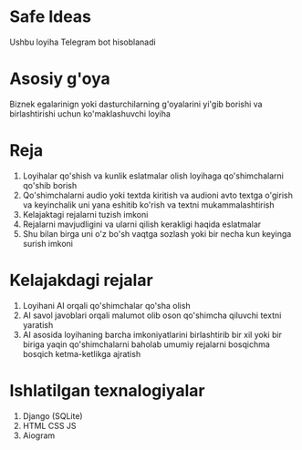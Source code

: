 # Safe Ideas
Ushbu loyiha Telegram bot hisoblanadi

# Asosiy g'oya
Biznek egalarinign yoki dasturchilarning g'oyalarini yi'gib borishi va birlashtirishi uchun ko'maklashuvchi loyiha

# Reja
1) Loyihalar qo'shish va kunlik eslatmalar olish loyihaga qo'shimchalarni qo'shib borish
2) Qo'shimchalarni audio yoki textda kiritish va audioni avto textga o'girish va keyinchalik uni yana eshitib ko'rish va textni mukammalashtirish
3) Kelajaktagi rejalarni tuzish imkoni
4) Rejalarni mavjudligini va ularni qilish kerakligi haqida eslatmalar
5) Shu bilan birga uni o'z bo'sh vaqtga sozlash yoki bir necha kun keyinga surish imkoni

# Kelajakdagi rejalar
1) Loyihani AI orqali qo'shimchalar qo'sha olish
2) AI savol javoblari orqali malumot olib oson qo'shimcha qiluvchi textni yaratish
3) AI asosida loyihaning barcha imkoniyatlarini birlashtirib bir xil yoki bir biriga yaqin qo'shimchalarni baholab umumiy rejalarni bosqichma bosqich ketma-ketlikga ajratish

# Ishlatilgan texnalogiyalar
1) Django (SQLite)
2) HTML CSS JS
3) Aiogram
